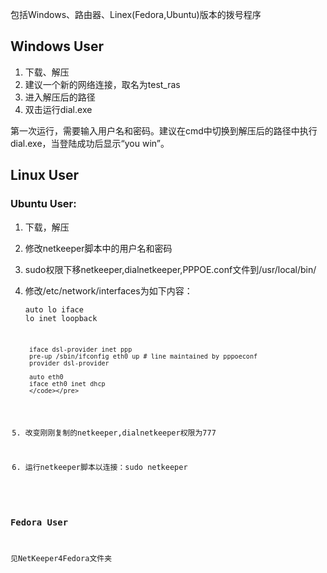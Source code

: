 包括Windows、路由器、Linex(Fedora,Ubuntu)版本的拨号程序

## Windows User
1. 下载、解压
2. 建议一个新的网络连接，取名为test_ras
2. 进入解压后的路径
3. 双击运行dial.exe

第一次运行，需要输入用户名和密码。建议在cmd中切换到解压后的路径中执行dial.exe，当登陆成功后显示“you win”。

## Linux User
### Ubuntu User:
1. 下载，解压
2. 修改netkeeper脚本中的用户名和密码
3. sudo权限下移netkeeper,dialnetkeeper,PPPOE.conf文件到/usr/local/bin/
4. 修改/etc/network/interfaces为如下内容：<pre><code>auto lo
		iface lo inet loopback 
  
		iface dsl-provider inet ppp
		pre-up /sbin/ifconfig eth0 up # line maintained by pppoeconf
		provider dsl-provider
  
		auto eth0
		iface eth0 inet dhcp
		</code></pre>
5. 改变刚刚复制的netkeeper,dialnetkeeper权限为777
6. 运行netkeeper脚本以连接：sudo netkeeper

###	Fedora User
见NetKeeper4Fedora文件夹
